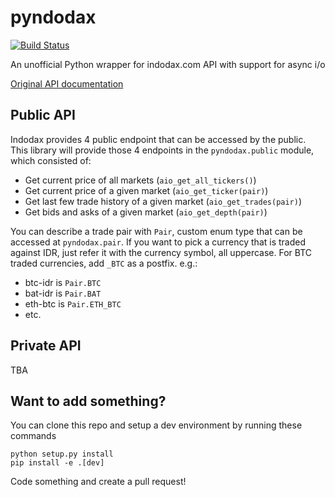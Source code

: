 # pyndodax
[![Build Status](https://travis-ci.com/diwangs/pyndodax.svg?branch=master)](https://travis-ci.com/diwangs/pyndodax)

An unofficial Python wrapper for indodax.com API with support for async i/o

[Original API documentation](https://indodax.com/downloads/INDODAXCOM-API-DOCUMENTATION.pdf)

## Public API
Indodax provides 4 public endpoint that can be accessed by the public. This library will provide those 4 endpoints in the `pyndodax.public` module, which consisted of:

* Get current price of all markets (`aio_get_all_tickers()`) 
* Get current price of a given market (`aio_get_ticker(pair)`)
* Get last few trade history of a given market (`aio_get_trades(pair)`)
* Get bids and asks of a given market (`aio_get_depth(pair)`)

You can describe a trade pair with `Pair`, custom enum type that can be accessed at `pyndodax.pair`. If you want to pick a currency that is traded against IDR, just refer it with the currency symbol, all uppercase. For BTC traded currencies, add `_BTC` as a postfix. e.g.:
* btc-idr is `Pair.BTC`
* bat-idr is `Pair.BAT`
* eth-btc is `Pair.ETH_BTC`
* etc.

## Private API
TBA

## Want to add something?
You can clone this repo and setup a dev environment by running these commands
```
python setup.py install
pip install -e .[dev]
```
Code something and create a pull request!